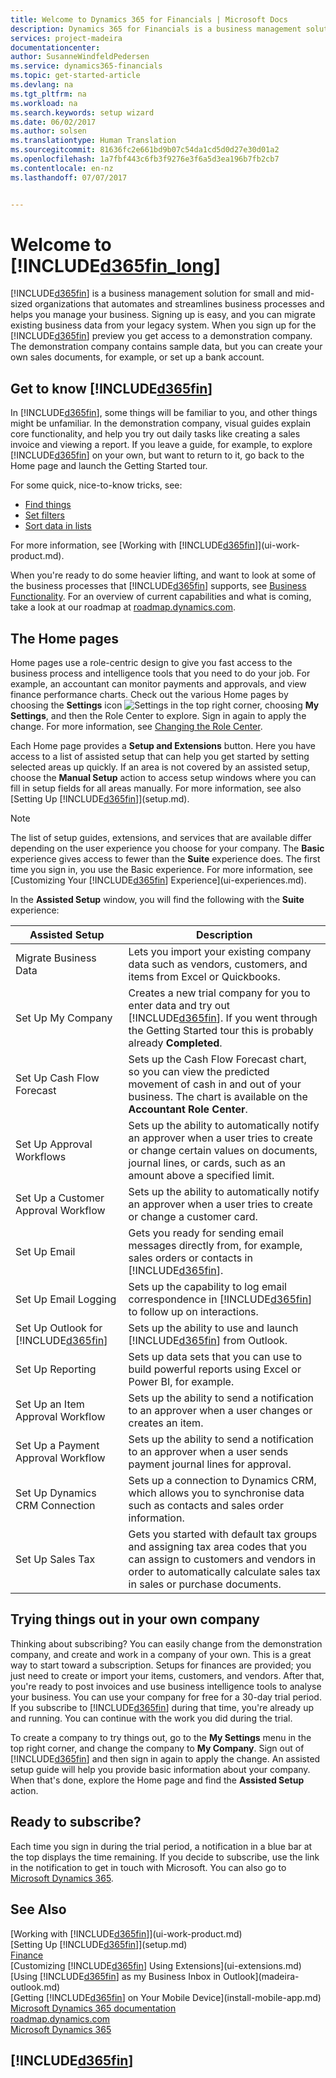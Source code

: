 ```yaml
---
title: Welcome to Dynamics 365 for Financials | Microsoft Docs
description: Dynamics 365 for Financials is a business management solution for small and mid-sized organizations that automates and streamlines business processes and helps you manage your business. Signing up is easy, and you can migrate existing business data from your legacy system.
services: project-madeira
documentationcenter: 
author: SusanneWindfeldPedersen
ms.service: dynamics365-financials
ms.topic: get-started-article
ms.devlang: na
ms.tgt_pltfrm: na
ms.workload: na
ms.search.keywords: setup wizard
ms.date: 06/02/2017
ms.author: solsen
ms.translationtype: Human Translation
ms.sourcegitcommit: 81636fc2e661bd9b07c54da1cd5d0d27e30d01a2
ms.openlocfilehash: 1a7fbf443c6fb3f9276e3f6a5d3ea196b7fb2cb7
ms.contentlocale: en-nz
ms.lasthandoff: 07/07/2017


---
```

# <a name="welcome-to-included365finlongincludesd365finlongmdmd"></a>Welcome to [!INCLUDE[d365fin_long](includes/d365fin_long_md.md)]
[!INCLUDE[d365fin](includes/d365fin_md.md)] is a business management solution for small and mid-sized organizations that automates and streamlines business processes and helps you manage your business. Signing up is easy, and you can migrate existing business data from your legacy system.
When you sign up for the [!INCLUDE[d365fin](includes/d365fin_md.md)] preview you get access to a demonstration company. The demonstration company contains sample data, but you can create your own sales documents, for example, or set up a bank account.  

## <a name="get-to-know-included365finincludesd365finmdmd"></a>Get to know [!INCLUDE[d365fin](includes/d365fin_md.md)]
In [!INCLUDE[d365fin](includes/d365fin_md.md)], some things will be familiar to you, and other things might be unfamiliar. In the demonstration company, visual guides explain core functionality, and help you try out daily tasks like creating a sales invoice and viewing a report. If you leave a guide, for example, to explore [!INCLUDE[d365fin](includes/d365fin_md.md)] on your own, but want to return to it, go back to the Home page and launch the Getting Started tour.  

For some quick, nice-to-know tricks, see:  

* [Find things](ui-search.md)  
* [Set filters](ui-enter-criteria-filters.md)  
* [Sort data in lists](ui-sorting.md)  

For more information, see [Working with [!INCLUDE[d365fin](includes/d365fin_md.md)]](ui-work-product.md).  

When you're ready to do some heavier lifting, and want to look at some of the business processes that [!INCLUDE[d365fin](includes/d365fin_md.md)] supports, see [Business Functionality](madeira-business-functionality.md). For an overview of current capabilities and what is coming, take a look at our roadmap at [roadmap.dynamics.com](https://roadmap.dynamics.com/#edition=1#application=a56e2c12-2a92-e611-80dc-c4346bac0910#status=3a708a86-ae97-e611-80df-c4346baceb68).  

## <a name="the-home-pages"></a>The Home pages
Home pages use a role-centric design to give you fast access to the business process and intelligence tools that you need to do your job. For example, an accountant can monitor payments and approvals, and view finance performance charts. Check out the various Home pages by choosing the **Settings** icon ![Settings](media/ui-experience/settings_icon_small.png "Settings icon for role center") in the top right corner,  choosing **My Settings**, and then the Role Center to explore. Sign in again to apply the change. For more information, see [Changing the Role Center](change-role.md).  

Each Home page provides a **Setup and Extensions** button. Here you have access to a list of assisted setup that can help you get started by setting selected areas up quickly. If an area is not covered by an assisted setup, choose the **Manual Setup** action to access setup windows where you can fill in setup fields for all areas manually. For more information, see also [Setting Up [!INCLUDE[d365fin](includes/d365fin_md.md)]](setup.md).  

> [!NOTE]  
>   The list of setup guides, extensions, and services that are available differ depending on the user experience you choose for your company. The **Basic** experience gives access to fewer than the **Suite** experience does. The first time you sign in, you use the Basic experience. For more information, see [Customizing Your [!INCLUDE[d365fin](includes/d365fin_md.md)] Experience](ui-experiences.md).  

In the **Assisted Setup** window, you will find the following with the **Suite** experience:

| Assisted Setup | Description |
| --- | --- |
| Migrate Business Data |Lets you import your existing company data such as vendors, customers, and items from Excel or Quickbooks. |
| Set Up My Company |Creates a new trial company for you to enter data and try out [!INCLUDE[d365fin](includes/d365fin_md.md)]. If you went through the Getting Started tour this is probably already **Completed**. |
| Set Up Cash Flow Forecast |Sets up the Cash Flow Forecast chart, so you can view the predicted movement of cash in and out of your business. The chart is available on the **Accountant Role Center**. |
| Set Up Approval Workflows |Sets up the ability to automatically notify an approver when a user tries to create or change certain values on documents, journal lines, or cards, such as an amount above a specified limit. |
| Set Up a Customer Approval Workflow |Sets up the ability to automatically notify an approver when a user tries to create or change a customer card. |
| Set Up Email |Gets you ready for sending email messages directly from, for example, sales orders or contacts in [!INCLUDE[d365fin](includes/d365fin_md.md)]. |
| Set Up Email Logging |Sets up the capability to log email correspondence in [!INCLUDE[d365fin](includes/d365fin_md.md)] to follow up on interactions. |
| Set Up Outlook for [!INCLUDE[d365fin](includes/d365fin_md.md)] |Sets up the ability to use and launch [!INCLUDE[d365fin](includes/d365fin_md.md)] from Outlook. |
| Set Up Reporting |Sets up data sets that you can use to build powerful reports using Excel or Power BI, for example. |
| Set Up an Item Approval Workflow |Sets up the ability to send a notification to an approver when a user changes or creates an item. |
| Set Up a Payment Approval Workflow |Sets up the ability to send a notification to an approver when a user sends payment journal lines for approval. |
| Set Up Dynamics CRM Connection |Sets up a connection to Dynamics CRM, which allows you to synchronise data such as contacts and sales order information. |
| Set Up Sales Tax |Gets you started with default tax groups and assigning tax area codes that you can assign to customers and vendors in order to automatically calculate sales tax in sales or purchase documents. |

## <a name="trying-things-out-in-your-own-company"></a>Trying things out in your own company
Thinking about subscribing? You can easily change from the demonstration company, and create and work in a company of your own. This is a great way to start toward a subscription. Setups for finances are provided; you just need to create or import your items, customers, and vendors. After that, you're ready to post invoices and use business intelligence tools to analyse your business. You can use your company for free for a 30-day trial period. If you subscribe to [!INCLUDE[d365fin](includes/d365fin_md.md)] during that time, you're already up and running. You can continue with the work you did during the trial.  

To create a company to try things out, go to the **My Settings** menu in the top right corner, and change the company to **My Company**. Sign out of [!INCLUDE[d365fin](includes/d365fin_md.md)] and then sign in again to apply the change. An assisted setup guide will help you provide basic information about your company. When that's done, explore the Home page and find the **Assisted Setup** action.  

## <a name="ready-to-subscribe"></a>Ready to subscribe?
Each time you sign in during the trial period, a notification in a blue bar at the top displays the time remaining. If you decide to subscribe, use the link in the notification to get in touch with Microsoft. You can also go to [Microsoft Dynamics 365](https://go.microsoft.com/fwlink/?linkid=828707).

## <a name="see-also"></a>See Also
[Working with [!INCLUDE[d365fin](includes/d365fin_md.md)]](ui-work-product.md)  
[Setting Up [!INCLUDE[d365fin](includes/d365fin_md.md)]](setup.md)  
[Finance](finance.md)  
[Customizing [!INCLUDE[d365fin](includes/d365fin_md.md)] Using Extensions](ui-extensions.md)  
[Using [!INCLUDE[d365fin](includes/d365fin_md.md)] as my Business Inbox in Outlook](madeira-outlook.md)  
[Getting [!INCLUDE[d365fin](includes/d365fin_md.md)] on Your Mobile Device](install-mobile-app.md)  
[Microsoft Dynamics 365 documentation](https://docs.microsoft.com/en-us/dynamics365/#pivot=solutions&panel=solutions_financials)  
[roadmap.dynamics.com](https://roadmap.dynamics.com/#edition=1#application=a56e2c12-2a92-e611-80dc-c4346bac0910#status=3a708a86-ae97-e611-80df-c4346baceb68)  
[Microsoft Dynamics 365](https://go.microsoft.com/fwlink/?linkid=828707)  

## [!INCLUDE[d365fin](includes/free_trial_md.md)]

